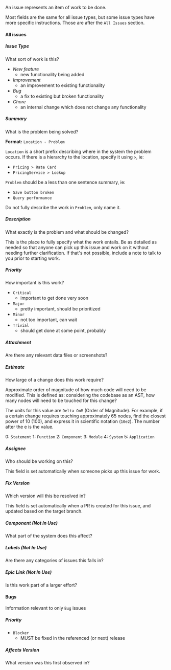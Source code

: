 An issue represents an item of work to be done.

Most fields are the same for all issue types, but some issue types have more specific instructions. Those are after the `All Issues` section.

#### All issues

##### Issue Type
What sort of work is this?

- *New feature*
   - new functionality being added
- *Improvement*
   - an improvement to existing functionality
- *Bug*
   - a fix to existing but broken functionality
- *Chore*
   - an internal change which does not change any functionality

##### Summary
What is the problem being solved?

**Format:** `Location - Problem`

`Location` is a short prefix describing where in the system the problem occurs. If there is a hierarchy to the location, specify it using `>`, ie:
   - `Pricing > Rate Card`
   - `PricingService > Lookup`

`Problem` should be a less than one sentence summary, ie:
   - `Save button broken`
   - `Query performance`

Do not fully describe the work in `Problem`, only name it.

##### Description
What exactly is the problem and what should be changed?

This is the place to fully specify what the work entails. Be as detailed as needed so that anyone can pick up this issue and work on it without needing further clarification. If that's not possible, include a note to talk to you prior to starting work.

##### Priority
How important is this work?

- `Critical`
   - important to get done very soon
- `Major`
   - pretty important, should be prioritized
- `Minor`
   - not too important, can wait
- `Trivial`
   - should get done at some point, probably

##### Attachment
Are there any relevant data files or screenshots?

##### Estimate
How large of a change does this work require?

Approximate order of magnitude of how much code will need to be modified. This is defined as: considering the codebase as an AST, how many nodes will need to be touched for this change?

The units for this value are `Delta OoM` (Order of Magnitude). For example, if a certain change requires touching approximately 65 nodes, find the closest power of 10 (100), and express it in scientific notation (`10e2`). The number after the e is the value.

0: `Statement`
1: `Function`
2: `Component`
3: `Module`
4: `System`
5: `Application`

##### Assignee
Who should be working on this?

This field is set automatically when someone picks up this issue for work.

##### Fix Version
Which version will this be resolved in?

This field is set automatically when a PR is created for this issue, and updated based on the target branch.

##### Component (Not In Use)
What part of the system does this affect?

##### Labels (Not In Use)
Are there any categories of issues this falls in?

##### Epic Link  (Not In Use)
Is this work part of a larger effort?

#### Bugs

Information relevant to only `Bug` issues

##### Priority

- `Blocker`
   - MUST be fixed in the referenced (or next) release

##### Affects Version
What version was this first observed in?
